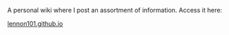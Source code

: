 A personal wiki where I post an assortment of information. Access it here:

[lennon101.github.io](lennon101.github.io)

